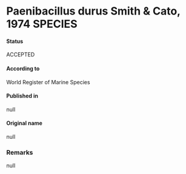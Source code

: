 # Paenibacillus durus Smith & Cato, 1974 SPECIES

#### Status
ACCEPTED

#### According to
World Register of Marine Species

#### Published in
null

#### Original name
null

### Remarks
null